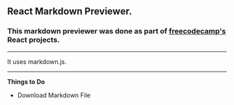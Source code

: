 ## React Markdown Previewer.

### This markdown previewer was done as part of [freecodecamp's](https://freecodecamp.org) React projects.

---

It uses markdown.js.

---

**Things to Do**

* Download Markdown File